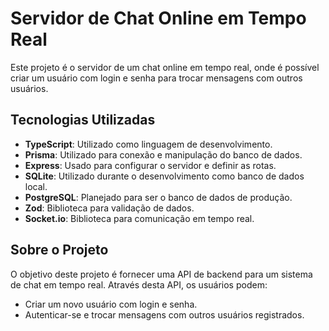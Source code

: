 
<body>

  <h1>Servidor de Chat Online em Tempo Real</h1>

  <p>Este projeto é o servidor de um chat online em tempo real, onde é possível criar um usuário com login e senha para trocar mensagens com outros usuários.</p>

  <h2>Tecnologias Utilizadas</h2>
  <ul>
    <li><strong>TypeScript</strong>: Utilizado como linguagem de desenvolvimento.</li>
    <li><strong>Prisma</strong>: Utilizado para conexão e manipulação do banco de dados.</li>
    <li><strong>Express</strong>: Usado para configurar o servidor e definir as rotas.</li>
    <li><strong>SQLite</strong>: Utilizado durante o desenvolvimento como banco de dados local.</li>
    <li><strong>PostgreSQL</strong>: Planejado para ser o banco de dados de produção.</li>
    <li><strong>Zod</strong>: Biblioteca para validação de dados.</li>
    <li><strong>Socket.io</strong>: Biblioteca para comunicação em tempo real.</li>

  </ul>

  <h2>Sobre o Projeto</h2>
  <p>O objetivo deste projeto é fornecer uma API de backend para um sistema de chat em tempo real. Através desta API, os usuários podem:</p>
  <ul>
    <li>Criar um novo usuário com login e senha.</li>
    <li>Autenticar-se e trocar mensagens com outros usuários registrados.</li>
  </ul>

</body>
